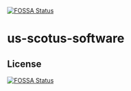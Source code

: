 [![FOSSA Status](https://app.fossa.io/api/projects/git%2Bgithub.com%2Fpublicdocs-platform%2Fus-scotus-software.svg?type=shield)](https://app.fossa.io/projects/git%2Bgithub.com%2Fpublicdocs-platform%2Fus-scotus-software?ref=badge_shield)

# us-scotus-software

## License
[![FOSSA Status](https://app.fossa.io/api/projects/git%2Bgithub.com%2Fpublicdocs-platform%2Fus-scotus-software.svg?type=large)](https://app.fossa.io/projects/git%2Bgithub.com%2Fpublicdocs-platform%2Fus-scotus-software?ref=badge_large)